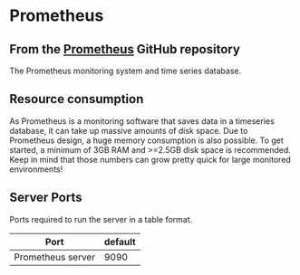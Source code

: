 # Prometheus

## From the [Prometheus](https://github.com/prometheus/prometheus) GitHub repository

The Prometheus monitoring system and time series database.

## Resource consumption

As Prometheus is a monitoring software that saves data in a timeseries database, it can take up massive amounts of disk space. Due to Prometheus design, a huge memory consumption is also possible.
To get started, a minimum of 3GB RAM and >=2.5GB disk space is recommended.
Keep in mind that those numbers can grow pretty quick for large monitored environments!

## Server Ports

Ports required to run the server in a table format.

| Port              | default |
|-------------------|---------|
| Prometheus server | 9090    |
